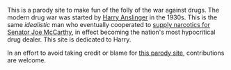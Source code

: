 This is a parody site to make fun of the folly of the war against
drugs. The modern drug war was started by [Harry
Anslinger](https://en.wikipedia.org/wiki/Harry_J._Anslinger) in the
1930s.  This is the same *idealistic* man who eventually cooperated to
[supply narcotics for Senator Joe
McCarthy](http://druglibrary.org/schaffer/history/e1970/drugswashdc.htm),
in effect becoming the nation's most hypocritical drug dealer. This
site is dedicated to Harry.

In an effort to avoid taking credit or blame for [this parody
site](https://jpritikin.github.io/ddal/), contributions are welcome.
